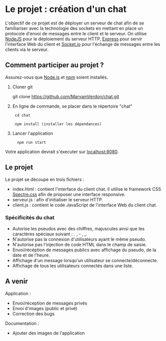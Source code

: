 # Le projet :  création d'un chat
L'objectif de ce projet est de déployer un serveur de chat afin de se familiariser avec la technologie des sockets en mettant en place un protocole d'envoi de messages entre le client et le serveur. On utilise [NodeJS](https://nodejs.org/) pour le déploiement du serveur HTTP, [Express](https://expressjs.com/fr/) pour servir l'interface Web du client et [Socket.io](https://socket.io/) pour l'échange de messages entre les clients via le serveur.

## Comment participer au projet ?

Assurez-vous que [Node.js](https://nodejs.org/) et [npm](https://www.npmjs.com/) soient installés.

1. Cloner git

      git clone https://github.com/MaryamVerdon/chat.git
      
2.  En ligne de commande, se placer dans le répertoire "chat"

         cd chat
         
         npm install (installer les dépendances)
         
3. Lancer l'application

         npm run start
Votre application devrait s'éxecuter sur [localhost:8080](http://localhost:8080/).

## Le projet

Le projet se découpe en trois fichiers :
  - index.html : contient l'interface du client chat. Il utilise le framework CSS [Spectre.css](https://picturepan2.github.io/spectre/) afin de proposer une interface responsive.
  - serveur.js : afin d'initialiser le serveur HTTP.
  - client.js : contient le code JavaScript de l'interface Web du client chat.

### Spécificités du chat ###

  - Autorise les pseudos avec des chiffres, majuscules ainsi que les caractères spéciaux suivant : . , - , _
  - N'autorise pas la connexion d'utilisateurs ayant le même pseudo.
  - N'autorise pas l'injection de code HTML dans le champ de saisie.
  - Envoi/récéption de messages publics avec affichage du pseudo, de la date et de l'heure.
  - Affichage d'un message lorsqu'un utilisateur se connecte/déconnecte.
  - Affichage de tous les utilisateurs connectés dans une liste.

## A venir
 
 Application :
 
  - Envoi/réception de messages privés
  - Envoi d'images (public et privé)
  - Correction des bugs
  
Documentation :

  - Ajouter des images de l'application 

 
